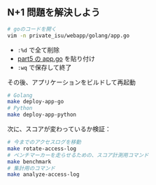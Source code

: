 ## N+1 問題を解決しよう

```bash
# goのコードを開く
vim -n private_isu/webapp/golang/app.go
```

- `:%d` で全て削除
- [part5 の app.go](/lecture/part5/app.go) を貼り付け
- `:wq` で保存して終了

その後、アプリケーションをビルドして再起動

```bash
# Golang
make deploy-app-go
# Python
make deploy-app-python
```

次に、スコアが変わっているか検証：

```bash
# 今までのアクセスログを移動
make rotate-access-log
# ベンチマーカーを走らせるための、スコア計測用コマンド
make benchmark
# 集計用のコマンド
make analyze-access-log
```
